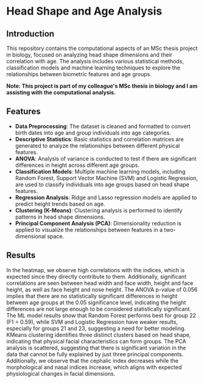# Head Shape and Age Analysis

## Introduction
This repository contains the computational aspects of an MSc thesis project in biology, focused on analyzing head shape dimensions and their correlation with age. The analysis includes various statistical methods, classification models and machine learning techniques to explore the relationships between biometric features and age groups. 

**Note: This project is part of my colleague's MSc thesis in biology and I am assisting with the computational analysis.**

## Features
- **Data Preprocessing**: The dataset is cleaned and formatted to convert birth dates into age and group individuals into age categories.
- **Descriptive Statistics**: Basic statistics and correlation matrices are generated to analyze the relationships between different physical features.
- **ANOVA**: Analysis of variance is conducted to test if there are significant differences in height across different age groups.
- **Classification Models**: Multiple machine learning models, including Random Forest, Support Vector Machine (SVM) and Logistic Regression, are used to classify individuals into age groups based on head shape features.
- **Regression Analysis**: Ridge and Lasso regression models are applied to predict height trends based on age.
- **Clustering (K-Means)**: Clustering analysis is performed to identify patterns in head shape dimensions.
- **Principal Component Analysis (PCA)**: Dimensionality reduction is applied to visualize the relationships between features in a two-dimensional space.

## Results
In the heatmap, we observe high correlations with the indices, which is expected since they directly contribute to them. Additionally, significant correlations are seen between head width and face width, height and face height, as well as face height and nose height. The ANOVA p-value of 0.056 implies that there are no statistically significant differences in height between age groups at the 0.05 significance level, indicating the height differences are not large enough to be considered statistically significant. The ML model results show that Random Forest performs best for group 22 (F1 = 0.59), while SVM and Logistic Regression have weaker results, especially for groups 21 and 23, suggesting a need for better modeling. KMeans clustering identifies three distinct clusters based on head shape, indicating that physical facial characteristics can form groups. The PCA analysis is scattered, suggesting that there is significant variation in the data that cannot be fully explained by just three principal components. Additionally, we observe that the cephalic index decreases while the morphological and nasal indices increase, which aligns with expected physiological changes in facial dimensions.

